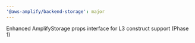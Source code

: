 ```yaml
---
'@aws-amplify/backend-storage': major
---
```


Enhanced AmplifyStorage props interface for L3 construct support (Phase 1)
